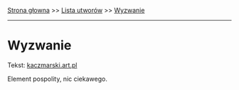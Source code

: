 [Strona głowna](../index.md) >> [Lista utworów](../list.md) >> [Wyzwanie](662.md)

---

# Wyzwanie

Tekst: [kaczmarski.art.pl](https://www.kaczmarski.art.pl/tworczosc/wiersze/wyzwanie/)

Element pospolity, nic ciekawego.